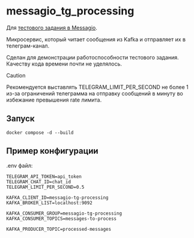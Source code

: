 # messagio_tg_processing
Для [тестового задания в Messagio](https://github.com/Kugeki/messagio_assignment).

Микросервис, который читает сообщения из Kafka
и отправляет их в телеграм-канал.

Сделан для демонстрации работоспособности тестового задания.
Качеству кода времени почти не уделялось.

> [!CAUTION]
> Рекомендуется выставлять TELEGRAM_LIMIT_PER_SECOND не
> более 1 из-за ограничений телеграмма на отправку сообщений
> в минуту во избежание превышения rate лимита.

## Запуск
```
docker compose -d --build
```

## Пример конфигурации
.env файл:
```
TELEGRAM_API_TOKEN=api_token
TELEGRAM_CHAT_ID=chat_id
TELEGRAM_LIMIT_PER_SECOND=0.5

KAFKA_CLIENT_ID=messagio-tg-processing
KAFKA_BROKER_LIST=localhost:9092

KAFKA_CONSUMER_GROUP=messagio-tg-processing
KAFKA_CONSUMER_TOPICS=messages-to-process

KAFKA_PRODUCER_TOPIC=processed-messages
```